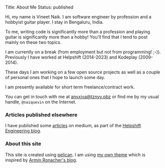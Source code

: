 Title: About Me
Status: published

Hi, my name is Vineet Naik. I am software engineer by profession and a
hobbyist guitar player. I stay in Bengaluru, India.

To me, writing code is significantly more than a profession and
playing guitar is significantly more than a hobby! You'll find that I
tend to post mainly on these two topics.

I am currently on a break (from employment but not from
programming! ;-)). Previously I have worked at Helpshift (2014-2023) and
Kodeplay (2009-2014).

These days I am working on a few open source projects as well as a
couple of personal ones that I hope to launch some day.

I am presently available for short term freelance/contract work.

You can get in touch with me at <email>anvxiva@tznvy.pbz</email> or
find me by my usual handle, `@naiquevin` on the Internet.

### Articles published elsewhere

I have published some [articles](https://medium.com/@naikvin_34014) on
medium, as part of the [Helpshift Engineering
blog](https://medium.com/helpshift-engineering).

### About this site

This site is created using [pelican](https://getpelican.com/). I am
using [my own
theme](https://github.com/naiquevin/blog-src/tree/master/naiq) which
is inspired by [Armin Ronacher's blog](https://lucumr.pocoo.org/).

